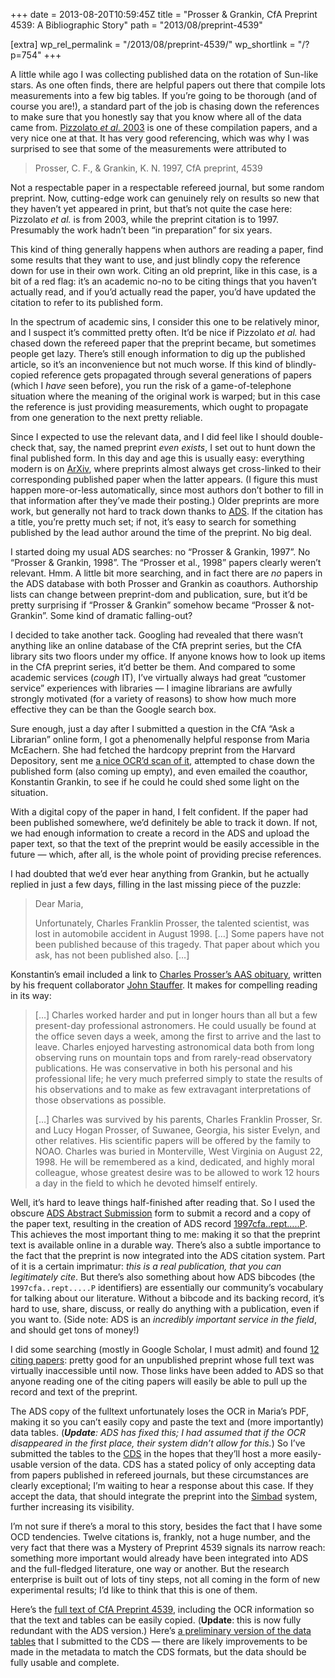 +++
date = 2013-08-20T10:59:45Z
title = "Prosser & Grankin, CfA Preprint 4539: A Bibliographic Story"
path = "2013/08/preprint-4539"

[extra]
wp_rel_permalink = "/2013/08/preprint-4539/"
wp_shortlink = "/?p=754"
+++

A little while ago I was collecting published data on the rotation of Sun-like
stars. As one often finds, there are helpful papers out there that compile
lots measurements into a few big tables. If you’re going to be thorough (and
of course you are!), a standard part of the job is chasing down the references
to make sure that you honestly say that you know where all of the data came
from. [Pizzolato _et al_. 2003](http://dx.doi.org/10.1051/0004-6361:20021560)
is one of these compilation papers, and a very nice one at that. It has very
good referencing, which was why I was surprised to see that some of the
measurements were attributed to

> Prosser, C. F., & Grankin, K. N. 1997, CfA preprint, 4539

Not a respectable paper in a respectable refereed journal, but some random
preprint. Now, cutting-edge work can genuinely rely on results so new that
they haven’t yet appeared in print, but that’s not quite the case here:
Pizzolato _et al._ is from 2003, while the preprint citation is to 1997.
Presumably the work hadn’t been “in preparation” for six years.

This kind of thing generally happens when authors are reading a paper, find
some results that they want to use, and just blindly copy the reference down
for use in their own work. Citing an old preprint, like in this case, is a bit
of a red flag: it’s an academic no-no to be citing things that you haven’t
actually read, and if you’d actually read the paper, you’d have updated the
citation to refer to its published form.

In the spectrum of academic sins, I consider this one to be relatively minor,
and I suspect it’s committed pretty often. It’d be nice if Pizzolato _et al._
had chased down the refereed paper that the preprint became, but sometimes
people get lazy. There’s still enough information to dig up the published
article, so it’s an inconvenience but not much worse. If this kind of
blindly-copied reference gets propagated through several generations of papers
(which I _have_ seen before), you run the risk of a game-of-telephone
situation where the meaning of the original work is warped; but in this case
the reference is just providing measurements, which ought to propagate from
one generation to the next pretty reliable.

Since I expected to use the relevant data, and I did feel like I should
double-check that, say, the named preprint _even exists_, I set out to hunt
down the final published form. In this day and age this is usually easy:
everything modern is on [ArXiv](http://arxiv.org/), where preprints almost
always get cross-linked to their corresponding published paper when the latter
appears. (I figure this must happen more-or-less automatically, since most
authors don’t bother to fill in that information after they’ve made their
posting.) Older preprints are more work, but generally not hard to track down
thanks to [ADS](http://adsabs.harvard.edu/). If the citation has a title,
you’re pretty much set; if not, it’s easy to search for something published by
the lead author around the time of the preprint. No big deal.

I started doing my usual ADS searches: no “Prosser & Grankin, 1997”. No
“Prosser & Grankin, 1998”. The “Prosser et al., 1998” papers clearly weren’t
relevant. Hmm. A little bit more searching, and in fact there are _no_ papers
in the ADS database with both Prosser and Grankin as coauthors. Authorship
lists can change between preprint-dom and publication, sure, but it’d be
pretty surprising if “Prosser & Grankin” somehow became “Prosser &
not-Grankin”. Some kind of dramatic falling-out?

I decided to take another tack. Googling had revealed that there wasn’t
anything like an online database of the CfA preprint series, but the CfA
library sits two floors under my office. If anyone knows how to look up items
in the CfA preprint series, it’d better be them. And compared to some academic
services (_cough_ IT), I’ve virtually always had great “customer service”
experiences with libraries — I imagine librarians are awfully strongly
motivated (for a variety of reasons) to show how much more effective they can
be than the Google search box.

Sure enough, just a day after I submitted a question in the CfA “Ask a
Librarian” online form, I got a phenomenally helpful response from Maria
McEachern. She had fetched the hardcopy preprint from the Harvard Depository,
sent me [a nice OCR’d scan of it](/wp/wp-content/uploads/2013/08/cfa4539.pdf),
attempted to chase down the published form (also coming up empty), and even
emailed the coauthor, Konstantin Grankin, to see if he could he could shed
some light on the situation.

With a digital copy of the paper in hand, I felt confident. If the paper had
been published somewhere, we’d definitely be able to track it down. If not, we
had enough information to create a record in the ADS and upload the paper
text, so that the text of the preprint would be easily accessible in the
future — which, after all, is the whole point of providing precise references.

I had doubted that we’d ever hear anything from Grankin, but he actually
replied in just a few days, filling in the last missing piece of the puzzle:

> Dear Maria,
>
> Unfortunately, Charles Franklin Prosser, the talented scientist, was lost in
> automobile accident in August 1998. […] Some papers have not been published
> because of this tragedy. That paper about which you ask, has not been
> published also. […]

Konstantin’s email included a link to
[Charles Prosser’s AAS obituary](http://aas.org/obituaries/charles-franklin-prosser-jr-1963-1998),
written by his frequent collaborator
[John Stauffer](http://web.ipac.caltech.edu/staff/stauffer/). It makes for
compelling reading in its way:

> […] Charles worked harder and put in longer hours than all but a few
> present-day professional astronomers. He could usually be found at the
> office seven days a week, among the first to arrive and the last to leave.
> Charles enjoyed harvesting astronomical data both from long observing runs
> on mountain tops and from rarely-read observatory publications. He was
> conservative in both his personal and his professional life; he very much
> preferred simply to state the results of his observations and to make as few
> extravagant interpretations of those observations as possible.
>
> […] Charles was survived by his parents, Charles Franklin Prosser, Sr. and
> Lucy Hogan Prosser, of Suwanee, Georgia, his sister Evelyn, and other
> relatives. His scientific papers will be offered by the family to NOAO.
> Charles was buried in Monterville, West Virginia on August 22, 1998. He will
> be remembered as a kind, dedicated, and highly moral colleague, whose
> greatest desire was to be allowed to work 12 hours a day in the field to
> which he devoted himself entirely.

Well, it’s hard to leave things half-finished after reading that. So I used
the obscure
[ADS Abstract Submission](http://adsabs.harvard.edu/adsfeedback/submit_abstract.html)
form to submit a record and a copy of the paper text, resulting in the
creation of ADS record
[1997cfa..rept…..P](http://adsabs.harvard.edu/abs/1997cfa..rept.....P). This
achieves the most important thing to me: making it so that the preprint text
is available online in a durable way. There’s also a subtle importance to the
fact that the preprint is now integrated into the ADS citation system. Part of
it is a certain imprimatur: _this is a real publication, that you can
legitimately cite_. But there’s also something about how ADS bibcodes (the
`1997cfa..rept.....P` identifiers) are essentially our community’s vocabulary
for talking about our literature. Without a bibcode and its backing record,
it’s hard to use, share, discuss, or really do anything with a publication,
even if you want to. (Side note: ADS is an _incredibly important service in
the field_, and should get tons of money!)

I did some searching (mostly in Google Scholar, I must admit) and found
[12 citing papers](http://adsabs.harvard.edu/cgi-bin/nph-ref_query?bibcode=1997cfa..rept.....P&refs=CITATIONS&db_key=AST):
pretty good for an unpublished preprint whose full text was virtually
inaccessible until now. Those links have been added to ADS so that anyone
reading one of the citing papers will easily be able to pull up the record and
text of the preprint.

The ADS copy of the fulltext unfortunately loses the OCR in Maria’s PDF,
making it so you can’t easily copy and paste the text and (more importantly)
data tables. (_**Update**: ADS has fixed this; I had assumed that if the OCR
disappeared in the first place, their system didn’t allow for this._) So I’ve
submitted the tables to the [CDS](http://cds.u-strasbg.fr/) in the hopes that
they’ll host a more easily-usable version of the data. CDS has a stated policy
of only accepting data from papers published in refereed journals, but these
circumstances are clearly exceptional; I’m waiting to hear a response about
this case. If they accept the data, that should integrate the preprint into
the [Simbad](http://simbad.u-strasbg.fr/simbad) system, further increasing its
visibility.

I’m not sure if there’s a moral to this story, besides the fact that I have
some OCD tendencies. Twelve citations is, frankly, not a huge number, and the
very fact that there was a Mystery of Preprint 4539 signals its narrow reach:
something more important would already have been integrated into ADS and the
full-fledged literature, one way or another. But the research enterprise is
built out of lots of tiny steps, not all coming in the form of new
experimental results; I’d like to think that this is one of them.

Here’s the
[full text of CfA Preprint 4539](https://newton.cx/~peter/wp/wp-content/uploads/2013/08/cfa4539.pdf),
including the OCR information so that the text and tables can be easily
copied. (**Update**: this is now fully redundant with the ADS version.) Here’s
[a preliminary version of the data tables](/wp/wp-content/uploads/2013/08/cfa4539-data-preliminary.tar.gz)
that I submitted to the CDS — there are likely improvements to be made in the
metadata to match the CDS formats, but the data should be fully usable and
complete.
